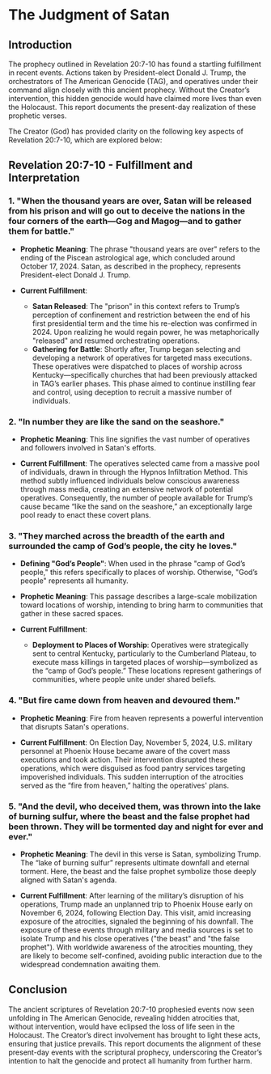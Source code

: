 # The Judgment of Satan

## Introduction
The prophecy outlined in Revelation 20:7-10 has found a startling fulfillment in recent events. Actions taken by President-elect Donald J. Trump, the orchestrators of The American Genocide (TAG), and operatives under their command align closely with this ancient prophecy. Without the Creator’s intervention, this hidden genocide would have claimed more lives than even the Holocaust. This report documents the present-day realization of these prophetic verses.

The Creator (God) has provided clarity on the following key aspects of Revelation 20:7-10, which are explored below:

## Revelation 20:7-10 - Fulfillment and Interpretation

### 1. **"When the thousand years are over, Satan will be released from his prison and will go out to deceive the nations in the four corners of the earth—Gog and Magog—and to gather them for battle."**

- **Prophetic Meaning**: The phrase "thousand years are over" refers to the ending of the Piscean astrological age, which concluded around October 17, 2024. Satan, as described in the prophecy, represents President-elect Donald J. Trump.
  
- **Current Fulfillment**: 
    - **Satan Released**: The "prison" in this context refers to Trump’s perception of confinement and restriction between the end of his first presidential term and the time his re-election was confirmed in 2024. Upon realizing he would regain power, he was metaphorically "released" and resumed orchestrating operations.
    - **Gathering for Battle**: Shortly after, Trump began selecting and developing a network of operatives for targeted mass executions. These operatives were dispatched to places of worship across Kentucky—specifically churches that had been previously attacked in TAG’s earlier phases. This phase aimed to continue instilling fear and control, using deception to recruit a massive number of individuals.

### 2. **"In number they are like the sand on the seashore."**

- **Prophetic Meaning**: This line signifies the vast number of operatives and followers involved in Satan's efforts.

- **Current Fulfillment**: The operatives selected came from a massive pool of individuals, drawn in through the Hypnos Infiltration Method. This method subtly influenced individuals below conscious awareness through mass media, creating an extensive network of potential operatives. Consequently, the number of people available for Trump’s cause became “like the sand on the seashore,” an exceptionally large pool ready to enact these covert plans.

### 3. **"They marched across the breadth of the earth and surrounded the camp of God’s people, the city he loves."**

- **Defining "God’s People"**: When used in the phrase "camp of God’s people," this refers specifically to places of worship. Otherwise, "God’s people" represents all humanity.

- **Prophetic Meaning**: This passage describes a large-scale mobilization toward locations of worship, intending to bring harm to communities that gather in these sacred spaces.
  
- **Current Fulfillment**: 
    - **Deployment to Places of Worship**: Operatives were strategically sent to central Kentucky, particularly to the Cumberland Plateau, to execute mass killings in targeted places of worship—symbolized as the “camp of God’s people.” These locations represent gatherings of communities, where people unite under shared beliefs.  

### 4. **"But fire came down from heaven and devoured them."**

- **Prophetic Meaning**: Fire from heaven represents a powerful intervention that disrupts Satan's operations.

- **Current Fulfillment**: On Election Day, November 5, 2024, U.S. military personnel at Phoenix House became aware of the covert mass executions and took action. Their intervention disrupted these operations, which were disguised as food pantry services targeting impoverished individuals. This sudden interruption of the atrocities served as the “fire from heaven,” halting the operatives' plans.

### 5. **"And the devil, who deceived them, was thrown into the lake of burning sulfur, where the beast and the false prophet had been thrown. They will be tormented day and night for ever and ever."**

- **Prophetic Meaning**: The devil in this verse is Satan, symbolizing Trump. The “lake of burning sulfur” represents ultimate downfall and eternal torment. Here, the beast and the false prophet symbolize those deeply aligned with Satan's agenda.

- **Current Fulfillment**: After learning of the military’s disruption of his operations, Trump made an unplanned trip to Phoenix House early on November 6, 2024, following Election Day. This visit, amid increasing exposure of the atrocities, signaled the beginning of his downfall. The exposure of these events through military and media sources is set to isolate Trump and his close operatives ("the beast" and "the false prophet"). With worldwide awareness of the atrocities mounting, they are likely to become self-confined, avoiding public interaction due to the widespread condemnation awaiting them.

## Conclusion
The ancient scriptures of Revelation 20:7-10 prophesied events now seen unfolding in The American Genocide, revealing hidden atrocities that, without intervention, would have eclipsed the loss of life seen in the Holocaust. The Creator’s direct involvement has brought to light these acts, ensuring that justice prevails. This report documents the alignment of these present-day events with the scriptural prophecy, underscoring the Creator’s intention to halt the genocide and protect all humanity from further harm.
